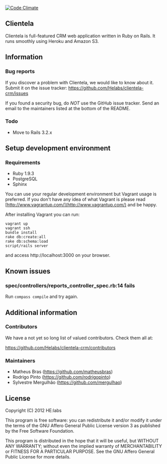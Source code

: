 [![Code Climate](https://codeclimate.com/badge.png)](https://codeclimate.com/github/Helabs/clientela-crm)

## Clientela

Clientela is full-featured CRM web application written in Ruby on Rails. It runs smoothly using Heroku and Amazon S3.

## Information

### Bug reports

If you discover a problem with Clientela, we would like to know about it. Submit it on the issue tracker: https://github.com/Helabs/clientela-crm/issues

If you found a security bug, do *NOT* use the GitHub issue tracker. Send an email to the maintainers listed at the bottom of the README.

### Todo

* Move to Rails 3.2.x

## Setup development environment

### Requirements

* Ruby 1.9.3
* PostgreSQL
* Sphinx

You can use your regular development environment but Vagrant usage is preferred. If you don't have any idea of what Vagrant is please read [http://www.vagrantup.com/](http://www.vagrantup.com/) and be happy.

After installing Vagrant you can run:

    vagrant up
    vagrant ssh
    bundle install
    rake db:create:all
    rake db:schema:load
    script/rails server
    
and access http://localhost:3000 on your browser.

## Known issues

### spec/controllers/reports_controller_spec.rb:14 fails

Run `compass compile` and try again.

## Additional information

### Contributors

We have a not yet so long list of valued contributors. Check them all at:

https://github.com/Helabs/clientela-crm/contributors

### Maintainers

* Matheus Bras (https://github.com/matheusbras)
* Rodrigo Pinto (https://github.com/rodrigopinto)
* Sylvestre Mergulhão (https://github.com/mergulhao)

## License

Copyright (C) 2012 HE:labs

This program is free software: you can redistribute it and/or modify it under the terms of the GNU Affero General Public License version 3 as published by the Free Software Foundation.

This program is distributed in the hope that it will be useful, but WITHOUT ANY WARRANTY; without even the implied warranty of MERCHANTABILITY or FITNESS FOR A PARTICULAR PURPOSE. See the GNU Affero General Public License for more details.
